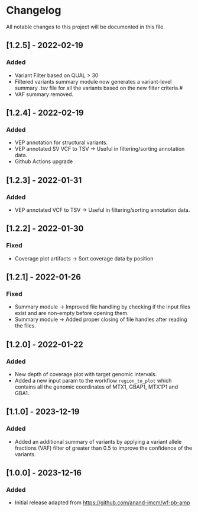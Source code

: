 # Changelog

All notable changes to this project will be documented in this file.
## [1.2.5] - 2022-02-19

### Added
- Variant Filter based on QUAL > 30
- Filtered variants summary module now generates a variant-level summary .tsv file for all the variants based on the new filter criteria.#
- VAF summary removed.

## [1.2.4] - 2022-02-19

### Added
- VEP annotation for structural variants.
- VEP annotated SV VCF to TSV -> Useful in filtering/sorting annotation data.
- Github Actions upgrade

## [1.2.3] - 2022-01-31

### Added
- VEP annotated VCF to TSV -> Useful in filtering/sorting annotation data.

## [1.2.2] - 2022-01-30

### Fixed
- Coverage plot artifacts -> Sort coverage data by position

## [1.2.1] - 2022-01-26

### Fixed
- Summary module -> Improved file handling by checking if the input files exist and are non-empty before opening them.
- Summary module -> Added proper closing of file handles after reading the files.

## [1.2.0] - 2022-01-22

### Added

- New depth of coverage plot with target genomic intervals.
- Added a new input param to the workflow `region_to_plot` which contains all the genomic coordinates of MTX1, GBAP1, MTX1P1 and GBA1.

## [1.1.0] - 2023-12-19

### Added

- Added an additional summary of variants by applying a variant allele fractions (VAF) filter of greater than 0.5 to improve the confidence of the variants.

## [1.0.0] - 2023-12-16

### Added

- Initial release adapted from https://github.com/anand-imcm/wf-pb-amp
